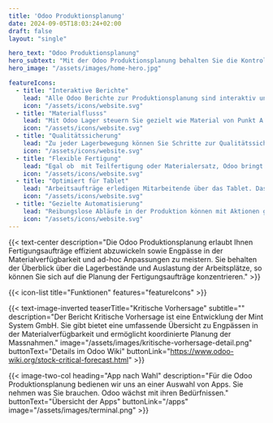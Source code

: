 ```yaml
---
title: 'Odoo Produktionsplanung'
date: 2024-09-05T18:03:24+02:00
draft: false
layout: "single"

hero_text: "Odoo Produktionsplanung"
hero_subtext: "Mit der Odoo Produktionsplanung behalten Sie die Kontrolle über Fertigungsaufträge, Materialfluss, Lagerbestände und Lieferversprechen."
hero_image: "/assets/images/home-hero.jpg"

featureIcons:
  - title: "Interaktive Berichte"
    lead: "Alle Odoo Berichte zur Produktionsplanung sind interaktiv und somit immer aktuell."
    icon: "/assets/icons/website.svg"
  - title: "Materialflusss"
    lead: "Mit Odoo Lager steuern Sie gezielt wie Material von Punkt A nach Punkt B gelangt."
    icon: "/assets/icons/website.svg"
  - title: "Qualitätssicherung"
    lead: "Zu jeder Lagerbewegung können Sie Schritte zur Qualitätssicherung auslösen."
    icon: "/assets/icons/website.svg"
  - title: "Flexible Fertigung"
    lead: "Egal ob  mit Teilfertigung oder Materialersatz, Odoo bringt den Auftrag zum Abschluss."
    icon: "/assets/icons/website.svg"
  - title: "Optimiert für Tablet"
    lead: "Arbeitsaufträge erledigen Mitarbeitende über das Tablet. Dasselb gilt für die Produktionsplanung."
    icon: "/assets/icons/website.svg"
  - title: "Gezielte Automatisierung"
    lead: "Reibungslose Abläufe in der Produktion können mit Aktionen ganz einfach automatisiert werden."
    icon: "/assets/icons/website.svg"
---
```


{{< text-center 
  description="Die Odoo Produktionsplanung erlaubt Ihnen Fertigungsaufträge effizient abzuwickeln sowie Engpässe in der Materialverfügbarkeit und ad-hoc Anpassungen zu meistern. Sie behalten der Überblick über die Lagerbestände und Auslastung der Arbeitsplätze, so können Sie sich auf die Planung der Fertigungsaufträge konzentrieren." >}}


{{< icon-list title="Funktionen" features="featureIcons" >}}

{{< text-image-inverted 
  teaserTitle="Kritische Vorhersage" 
  subtitle="" 
  description="Der Bericht Kritische Vorhersage ist eine Entwicklung der Mint System GmbH. Sie gibt bietet eine umfassende Übersicht zu Engpässen in der Materialverfügbarkeit und ermöglicht koordinierte Planung der Massnahmen."
  image="/assets/images/kritische-vorhersage-detail.png" 
  buttonText="Details im Odoo Wiki" 
  buttonLink="https://www.odoo-wiki.org/stock-critical-forecast.html" >}}

{{< image-two-col 
  heading="App nach Wahl"
  description="Für die Odoo Produktionsplanung bedienen wir uns an einer Auswahl von Apps. Sie nehmen was Sie brauchen. Odoo wächst mit ihren Bedürfnissen."
  buttonText="Übersicht der Apps"
  buttonLink="/apps" 
  image="/assets/images/terminal.png" >}}
